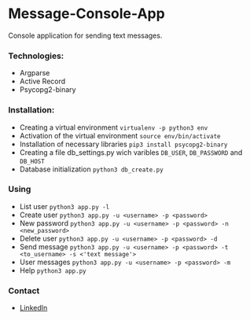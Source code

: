 # Message-Console-App

Console application for sending text messages.

### Technologies:
* Argparse
* Active Record
* Psycopg2-binary

### Installation:
* Creating a virtual environment `virtualenv -p python3 env`
* Activation of the virtual environment `source env/bin/activate`
* Installation of necessary libraries `pip3 install psycopg2-binary`
* Creating a file db_settings.py wich varibles `DB_USER`, `DB_PASSWORD` and `DB_HOST`
* Database initialization `python3 db_create.py`

### Using
* List user `python3 app.py -l`
* Create user `python3 app.py -u <username> -p <password>`
* New password `python3 app.py -u <username> -p <password> -n <new_password>`
* Delete user `python3 app.py -u <username> -p <password> -d`
* Send message `python3 app.py -u <username> -p <password> -t <to_username> -s <'text message'>`
* User messages `python3 app.py -u <username> -p <password> -m`
* Help `python3 app.py`

### Contact
* [LinkedIn](https://www.linkedin.com/in/mariusz-kuleta/)